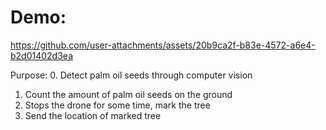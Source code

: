 # Demo: 

https://github.com/user-attachments/assets/20b9ca2f-b83e-4572-a6e4-b2d01402d3ea

Purpose: 
0. Detect palm oil seeds through computer vision
1. Count the amount of palm oil seeds on the ground
2. Stops the drone for some time, mark the tree
3. Send the location of marked tree

